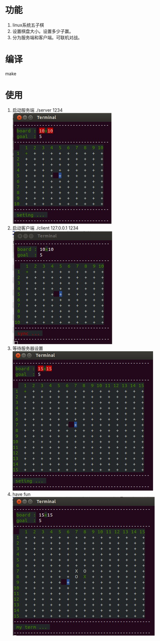 # 功能
1. linux系统五子棋
2. 设置棋盘大小。设置多少子赢。
3. 分为服务端和客户端。可联机对战。

# 编译
make

# 使用
1. 启动服务端
./server 1234  
![image](https://github.com/flames85/five_in_a_row/blob/master/image/server1.png)
2. 启动客户端
./client 127.0.0.1 1234  
![image](https://github.com/flames85/five_in_a_row/blob/master/image/client1.png)
3. 等待服务器设置  
![image](https://github.com/flames85/five_in_a_row/blob/master/image/server2.png)
4. have fun  
![image](https://github.com/flames85/five_in_a_row/blob/master/image/client2.png)

